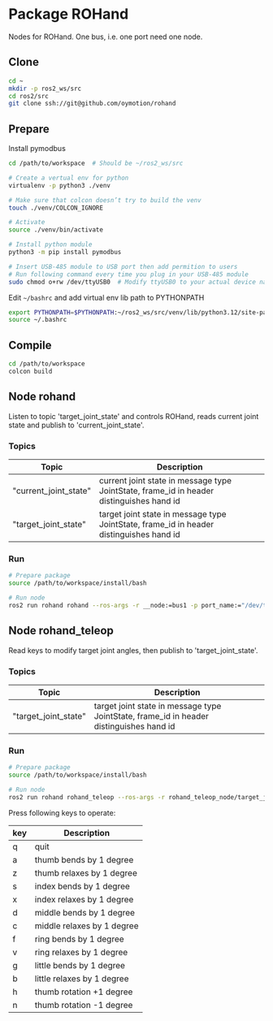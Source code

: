 # Package ROHand

Nodes for ROHand. One bus, i.e. one port need one node.

## Clone 
```BASH
cd ~
mkdir -p ros2_ws/src 
cd ros2/src
git clone ssh://git@github.com/oymotion/rohand
```

## Prepare

Install pymodbus

```BASH
cd /path/to/workspace  # Should be ~/ros2_ws/src

# Create a vertual env for python
virtualenv -p python3 ./venv

# Make sure that colcon doesn’t try to build the venv
touch ./venv/COLCON_IGNORE

# Activate
source ./venv/bin/activate

# Install python module
python3 -m pip install pymodbus

# Insert USB-485 module to USB port then add permition to users
# Run following command every time you plug in your USB-485 module
sudo chmod o+rw /dev/ttyUSB0  # Modify ttyUSB0 to your actual device name
```

Edit `~/bashrc` and add virtual env lib path to PYTHONPATH 

```BASH
export PYTHONPATH=$PYTHONPATH:~/ros2_ws/src/venv/lib/python3.12/site-packages 	# Modify python3.12 to your actual versioni
source ~/.bashrc
```

## Compile

```BASH
cd /path/to/workspace
colcon build
```

## Node rohand

Listen to topic 'target_joint_state' and controls ROHand, reads current joint state and publish to 'current_joint_state'. 

### Topics

| Topic                 | Description                                                                              |
| --------------------- | ---------------------------------------------------------------------------------------- |
| "current_joint_state" | current joint state in message type JointState, frame_id in header distinguishes hand id |
| "target_joint_state"  | target joint state in message type JointState, frame_id in header distinguishes hand id  |

### Run

```BASH
# Prepare package
source /path/to/workspace/install/bash

# Run node
ros2 run rohand rohand --ros-args -r __node:=bus1 -p port_name:="/dev/ttyUSB0" -p baudrate:=115200 -p hand_ids:=[2,3]
```
## Node rohand_teleop

Read keys to modify target joint angles, then publish to 'target_joint_state'. 

### Topics

| Topic                 | Description                                                                              |
| --------------------- | ---------------------------------------------------------------------------------------- |
| "target_joint_state"  | target joint state in message type JointState, frame_id in header distinguishes hand id  |

### Run

```BASH
# Prepare package
source /path/to/workspace/install/bash

# Run node
ros2 run rohand rohand_teleop --ros-args -r rohand_teleop_node/target_joint_states:=/rohand_node/target_joint_states -p hand_id:=2  # Modify hand_id according to your real case
```

Press following keys to operate:

| key | Description                |
| --- | -------------------------- |
| q   | quit                       |
| a   | thumb bends by 1 degree    |
| z   | thumb relaxes by 1 degree  |
| s   | index bends by 1 degree    |
| x   | index relaxes by 1 degree  |
| d   | middle bends by 1 degree   |
| c   | middle relaxes by 1 degree |
| f   | ring bends by 1 degree     |
| v   | ring relaxes by 1 degree   |
| g   | little bends by 1 degree   |
| b   | little relaxes by 1 degree |
| h   | thumb rotation +1 degree   |
| n   | thumb rotation -1 degree   |
 
